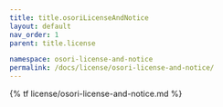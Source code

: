 ```yaml
---
title: title.osoriLicenseAndNotice
layout: default
nav_order: 1
parent: title.license

namespace: osori-license-and-notice
permalink: /docs/license/osori-license-and-notice/
---
```

{% tf license/osori-license-and-notice.md %}